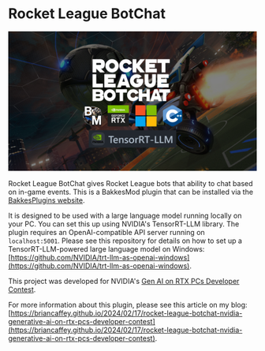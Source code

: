 # Rocket League BotChat

![Rocket League BotChat](/img/cover.png)

Rocket League BotChat gives Rocket League bots that ability to chat based on in-game events. This is a BakkesMod plugin that can be installed via the [BakkesPlugins website](https://bakkesplugins.com/).

It is designed to be used with a large language model running locally on your PC. You can set this up using NVIDIA's TensorRT-LLM library. The plugin requires an OpenAI-compatible API server running on `localhost:5001`. Please see this repository for details on how to set up a TensorRT-LLM-powered large language model on Windows: [https://github.com/NVIDIA/trt-llm-as-openai-windows](https://github.com/NVIDIA/trt-llm-as-openai-windows).

This project was developed for NVIDIA's [Gen AI on RTX PCs Developer Contest](https://www.nvidia.com/en-us/ai-data-science/generative-ai/rtx-developer-contest/).

For more information about this plugin, please see this article on my blog: [https://briancaffey.github.io/2024/02/17/rocket-league-botchat-nvidia-generative-ai-on-rtx-pcs-developer-contest](https://briancaffey.github.io/2024/02/17/rocket-league-botchat-nvidia-generative-ai-on-rtx-pcs-developer-contest).